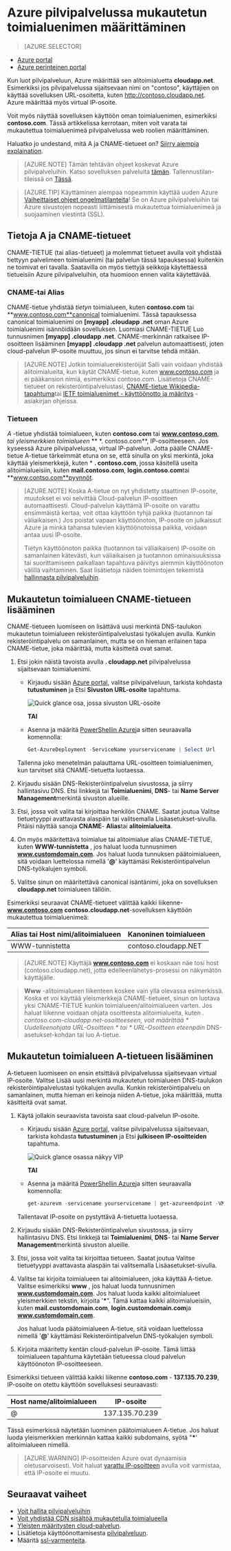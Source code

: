 <properties
    pageTitle="Mukautetun toimialuenimen määrittäminen pilvipalveluihin | Microsoft Azure"
    description="Lue, miten voit näyttää Azure sovelluksen tai tiedot Internet-mukautetun toimialueen DNS-asetusten määrittäminen.  Näissä esimerkeissä Azure portaalin."
    services="cloud-services"
    documentationCenter=".net"
    authors="Thraka"
    manager="timlt"
    editor=""/>

<tags
    ms.service="cloud-services"
    ms.workload="tbd"
    ms.tgt_pltfrm="na"
    ms.devlang="na"
    ms.topic="article"
    ms.date="08/10/2016"
    ms.author="adegeo"/>

# <a name="configuring-a-custom-domain-name-for-an-azure-cloud-service"></a>Azure pilvipalvelussa mukautetun toimialuenimen määrittäminen

> [AZURE.SELECTOR]
- [Azure portal](cloud-services-custom-domain-name-portal.md)
- [Azure perinteinen portal](cloud-services-custom-domain-name.md)

Kun luot pilvipalveluun, Azure määrittää sen alitoimialuetta **cloudapp.net**. Esimerkiksi jos pilvipalvelussa sijaitsevaan nimi on "contoso", käyttäjien on käyttää sovelluksen URL-osoitetta, kuten http://contoso.cloudapp.net. Azure määrittää myös virtual IP-osoite.

Voit myös näyttää sovelluksen käyttöön oman toimialuenimen, esimerkiksi **contoso.com**. Tässä artikkelissa kerrotaan, miten voit varata tai mukautettua toimialuenimeä pilvipalvelussa web roolien määrittäminen.

Haluatko jo undestand, mitä A ja CNAME-tietueet on? [Siirry aiempia explaination](#add-a-cname-record-for-your-custom-domain).

> [AZURE.NOTE]
> Tämän tehtävän ohjeet koskevat Azure pilvipalveluihin. Katso sovelluksen palveluita [tämän](../app-service-web/web-sites-custom-domain-name.md). Tallennustilan-tileissä on [Tässä](../storage/storage-custom-domain-name.md).

<p/>

> [AZURE.TIP]
> Käyttäminen aiempaa nopeammin käyttää uuden Azure [Vaiheittaiset ohjeet ongelmatilanteita](http://support.microsoft.com/kb/2990804)!  Se on Azure pilvipalveluihin tai Azure sivustojen nopeasti liittämisestä mukautettua toimialuenimeä ja suojaaminen viestintä (SSL).

## <a name="understand-cname-and-a-records"></a>Tietoja A ja CNAME-tietueet

CNAME-TIETUE (tai alias-tietueet) ja molemmat tietueet avulla voit yhdistää tiettyyn palvelimeen toimialuenimi (tai palvelun tässä tapauksessa) kuitenkin ne toimivat eri tavalla. Saatavilla on myös tiettyjä seikkoja käytettäessä tietueisiin Azure pilvipalveluihin, ota huomioon ennen valita käytettävää.

### <a name="cname-or-alias-record"></a>CNAME-tai Alias

CNAME-tietue yhdistää *tietyn* toimialueen, kuten **contoso.com** tai **www.contoso.com**canonical toimialuenimi. Tässä tapauksessa canonical toimialuenimi on **[myapp] .cloudapp .net** oman Azure toimialuenimi isännöidään sovelluksen. Luomiasi CNAME-TIETUE Luo tunnusnimen **[myapp] .cloudapp .net**. CNAME-merkinnän ratkaisee IP-osoitteen lisääminen **[myapp] .cloudapp .net** palvelun automaattisesti, joten cloud-palvelun IP-osoite muuttuu, jos sinun ei tarvitse tehdä mitään.

> [AZURE.NOTE]
> Jotkin toimialuerekisteröijät Salli vain voidaan yhdistää alitoimialueita, kun käytät CNAME-tietue, kuten www.contoso.com ja ei pääkansion nimiä, esimerkiksi contoso.com. Lisätietoja CNAME-tietueet on rekisteröintipalvelustasi, [CNAME-tietue Wikipedia-tapahtuma](http://en.wikipedia.org/wiki/CNAME_record)tai [IETF toimialuenimet - käyttöönotto ja määritys](http://tools.ietf.org/html/rfc1035) -asiakirjan ohjeissa.

### <a name="a-record"></a>Tietueen

*A* -tietue yhdistää toimialueen, kuten **contoso.com** tai **www.contoso.com**, *tai yleismerkkien toimialueen* ** \*. contoso.com**, IP-osoitteeseen. Jos kyseessä Azure pilvipalvelussa, virtual IP-palvelun. Jotta päälle CNAME-tietue A-tietue tärkeimmät etuna on se, että sinulla on yksi merkintä, joka käyttää yleismerkkejä, kuten \* **. contoso.com**, jossa käsitellä useita alitoimialueisiin, kuten **mail.contoso.com**, **login.contoso.com**tai **www.contso.com**pyynnöt.

> [AZURE.NOTE]
> Koska A-tietue on nyt yhdistetty staattinen IP-osoite, muutokset ei voi selvittää Cloud-palvelun IP-osoitteen automaattisesti. Cloud-palvelun käyttämä IP-osoite on varattu ensimmäistä kertaa, voit ottaa käyttöön tyhjä paikka (tuotannon tai väliaikaisen.) Jos poistat vapaan käyttöönoton, IP-osoite on julkaissut Azure ja minkä tahansa tulevien käyttöönotoissa paikka, voidaan antaa uusi IP-osoite.
>
> Tietyn käyttöönoton paikka (tuotannon tai väliaikaisen) IP-osoite on samanlainen kätevästi, kun väliaikaisen ja tuotannon ominaisuuksissa tai suorittamiseen paikallaan tapahtuva päivitys aiemmin käyttöönoton välillä vaihtaminen. Saat lisätietoja näiden toimintojen tekemistä [hallinnasta pilvipalveluihin](cloud-services-how-to-manage.md).


## <a name="add-a-cname-record-for-your-custom-domain"></a>Mukautetun toimialueen CNAME-tietueen lisääminen

CNAME-tietueen luomiseen on lisättävä uusi merkintä DNS-taulukon mukautetun toimialueen rekisteröintipalvelustasi työkalujen avulla. Kunkin rekisteröintipalvelu on samanlainen, mutta se on hieman erilainen tapa CNAME-tietue, joka määrittää, mutta käsitteitä ovat samat.

1. Etsi jokin näistä tavoista avulla **. cloudapp.net** pilvipalvelussa sijaitsevaan toimialuenimi.

    * Kirjaudu sisään [Azure portal], valitse pilvipalveluun, tarkista kohdasta **tutustuminen** ja Etsi **Sivuston URL-osoite** tapahtuma.

        ![Quick glance osa, jossa sivuston URL-osoite][csurl]
            
        **TAI**
  
    * Asenna ja määritä [PowerShellin Azure](../powershell-install-configure.md)ja sitten seuraavalla komennolla:

        ```powershell
        Get-AzureDeployment -ServiceName yourservicename | Select Url
        ```
    
    Tallenna joko menetelmän palauttama URL-osoitteen toimialuenimen, kun tarvitset sitä CNAME-tietuetta luotaessa.

1.  Kirjaudu sisään DNS-Rekisteröintipalvelun sivustossa, ja siirry hallintasivu DNS. Etsi linkkejä tai **Toimialuenimi**, **DNS**- tai **Name Server Management**merkintä sivuston alueille.

2.  Etsi, jossa voit valita tai kirjoittaa henkilön CNAME. Saatat joutua Valitse tietuetyyppi avattavasta alaspäin tai valitsemalla Lisäasetukset-sivulla. Pitäisi näyttää sanoja **CNAME**- **Alias**tai **alitoimialueita**.

3.  On myös määritettävä toimialue tai alitoimialue alias CNAME-TIETUE, kuten **WWW-tunnistetta** , jos haluat luoda tunnusnimen **www.customdomain.com**. Jos haluat luoda tunnuksen päätoimialueen, sitä voidaan luettelossa nimellä '**@**' käyttämäsi Rekisteröintipalvelun DNS-työkalujen symboli.

4. Valitse sinun on määritettävä canonical isäntänimi, joka on sovelluksen **cloudapp.net** toimialueen tällöin.

Esimerkiksi seuraavat CNAME-tietueet välittää kaikki liikenne- **www.contoso.com** **contoso.cloudapp.net**-sovelluksen käyttöön mukautettua toimialuenimeä:

| Alias tai Host nimi/alitoimialueen | Kanoninen toimialueen     |
| ------------------------- | -------------------- |
| WWW-tunnistetta                       | contoso.cloudapp.NET |

> [AZURE.NOTE]
Käyttäjä **www.contoso.com** ei koskaan näe tosi host (contoso.cloudapp.net), jotta edelleenlähetys-prosessi on näkymätön käyttäjälle.

> **Www** -alitoimialueen liikenteen koskee vain yllä olevassa esimerkissä. Koska et voi käyttää yleismerkkejä CNAME-tietueet, sinun on luotava yksi CNAME-TIETUE kunkin toimialueen/alitoimialueen varten. Jos haluat liikenne voidaan ohjata osoitteesta alitoimialueita, kuten *. contoso.com-cloudapp.net-osoitteeseen, voit määrittää * *Uudelleenohjata URL-Osoitteen* * tai * *URL-Osoitteen eteenpäin** DNS-asetukset-kohdan tai luo A-tietue.


## <a name="add-an-a-record-for-your-custom-domain"></a>Mukautetun toimialueen A-tietueen lisääminen

A-tietueen luomiseen on ensin etsittävä pilvipalvelussa sijaitsevaan virtual IP-osoite. Valitse Lisää uusi merkintä mukautetun toimialueen DNS-taulukon rekisteröintipalvelustasi työkalujen avulla. Kunkin rekisteröintipalvelu on samanlainen, mutta hieman eri keinoja niiden A-tietue, joka määrittää, mutta käsitteitä ovat samat.

1. Käytä jollakin seuraavista tavoista saat cloud-palvelun IP-osoite.

    * Kirjaudu sisään [Azure portal], valitse pilvipalvelussa sijaitsevaan, tarkista kohdasta **tutustuminen** ja Etsi **julkiseen IP-osoitteiden** tapahtuma.

        ![Quick glance osassa näkyy VIP][vip]

        **TAI**

    * Asenna ja määritä [PowerShellin Azure](../powershell-install-configure.md)ja sitten seuraavalla komennolla:

        ```powershell
        get-azurevm -servicename yourservicename | get-azureendpoint -VM {$_.VM} | select Vip
        ```
    
    Tallentavat IP-osoite on pystyttävä A-tietuetta luotaessa.

1.  Kirjaudu sisään DNS-Rekisteröintipalvelun sivustossa, ja siirry hallintasivu DNS. Etsi linkkejä tai **Toimialuenimi**, **DNS**- tai **Name Server Management**merkintä sivuston alueille.

2.  Etsi, jossa voit valita tai kirjoittaa tietueen. Saatat joutua Valitse tietuetyyppi avattavasta alaspäin tai valitsemalla Lisäasetukset-sivulla.

3. Valitse tai kirjoita toimialueen tai alitoimialueen, joka käyttää A-tietue. Valitse esimerkiksi **www** , jos haluat luoda tunnusnimen **www.customdomain.com**. Jos haluat luoda kaikki alitoimialueet yleismerkkien tekstin, kirjoita '__*__". Tämä kattaa kaikki alitoimialueisiin, kuten **mail.customdomain.com**, **login.customdomain.com**ja **www.customdomain.com**.

    Jos haluat luoda päätoimialueen A-tietue, sitä voidaan luettelossa nimellä '**@**' käyttämäsi Rekisteröintipalvelun DNS-työkalujen symboli.

4. Kirjoita määritetty kentän cloud-palvelun IP-osoite. Tämä liittää toimialueen tapahtuma käytetään tietueessa cloud palvelun käyttöönoton IP-osoitteeseen.

Esimerkiksi tietueen välittää kaikki liikenne **contoso.com** - **137.135.70.239**, IP-osoite on otettu käyttöön sovelluksesi seuraavasti:

| Host name/alitoimialueen | IP-osoite     |
| ------------------- | -------------- |
| @                   | 137.135.70.239 |


Tässä esimerkissä näytetään luominen päätoimialueen A-tietue. Jos haluat luoda yleismerkkien merkinnän kattaa kaikki subdomains, syötä "__*__' alitoimialueen nimellä.

>[AZURE.WARNING]
>IP-osoitteiden Azure ovat dynaamisia oletusarvoisesti. Voit haluat [varattu IP-osoitteen](../virtual-network/virtual-networks-reserved-public-ip.md) avulla voit varmistaa, että IP-osoite ei muutu.

## <a name="next-steps"></a>Seuraavat vaiheet

* [Voit hallita pilvipalveluihin](cloud-services-how-to-manage.md)
* [Voit yhdistää CDN sisältöä mukautetulla toimialueella](../cdn/cdn-map-content-to-custom-domain.md)
* [Yleisten määritysten cloud-palvelun](cloud-services-how-to-configure-portal.md).
* Lisätietoja käyttöönottamisesta [pilvipalveluun](cloud-services-how-to-create-deploy-portal.md).
* Määritä [ssl-varmenteita](cloud-services-configure-ssl-certificate-portal.md).

[Expose Your Application on a Custom Domain]: #access-app
[Add a CNAME Record for Your Custom Domain]: #add-cname
[Expose Your Data on a Custom Domain]: #access-data
[VIP swaps]: cloud-services-how-to-manage-portal.md#how-to-swap-deployments-to-promote-a-staged-deployment-to-production
[Create a CNAME record that associates the subdomain with the storage account]: #create-cname
[Azure portal]: https://portal.azure.com
[vip]: ./media/cloud-services-custom-domain-name-portal/csvip.png
[csurl]: ./media/cloud-services-custom-domain-name-portal/csurl.png
 